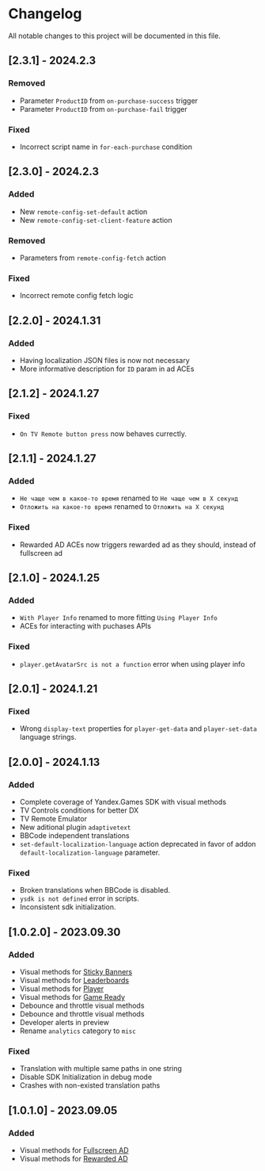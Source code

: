 # Changelog

All notable changes to this project will be documented in this file.

## [2.3.1] - 2024.2.3

### Removed

- Parameter `ProductID` from `on-purchase-success` trigger
- Parameter `ProductID` from `on-purchase-fail` trigger

### Fixed

- Incorrect script name in `for-each-purchase` condition 

## [2.3.0] - 2024.2.3

### Added

- New `remote-config-set-default` action
- New `remote-config-set-client-feature` action

### Removed

- Parameters from `remote-config-fetch` action

### Fixed

- Incorrect remote config fetch logic

## [2.2.0] - 2024.1.31

### Added

- Having localization JSON files is now not necessary
- More informative description for `ID` param in ad ACEs

## [2.1.2] - 2024.1.27

### Fixed

- `On TV Remote button press` now behaves currectly. 

## [2.1.1] - 2024.1.27

### Added

- `Не чаще чем в какое-то время` renamed to `Не чаще чем в X секунд`
- `Отложить на какое-то время` renamed to `Отложить на X секунд`

### Fixed

- Rewarded AD ACEs now triggers rewarded ad as they should, instead of fullscreen ad 

## [2.1.0] - 2024.1.25

### Added

- `With Player Info` renamed to more fitting `Using Player Info`
- ACEs for interacting with puchases APIs

### Fixed

- `player.getAvatarSrc is not a function` error when using player info

## [2.0.1] - 2024.1.21

### Fixed

- Wrong `display-text` properties for `player-get-data` and `player-set-data` language strings.

## [2.0.0] - 2024.1.13

### Added

- Complete coverage of Yandex.Games SDK with visual methods
- TV Controls conditions for better DX
- TV Remote Emulator
- New aditional plugin `adaptivetext`
- BBCode independent translations
- `set-default-localization-language` action deprecated in favor of addon `default-localization-language`
  parameter.

### Fixed

- Broken translations when BBCode is disabled.
- `ysdk is not defined` error in scripts.
- Inconsistent sdk initialization.

## [1.0.2.0] - 2023.09.30

### Added

- Visual methods for [Sticky Banners](https://yandex.ru/dev/games/doc/ru/sdk/sdk-adv#sticky-banner)
- Visual methods for [Leaderboards](https://yandex.ru/dev/games/doc/ru/sdk/sdk-leaderboard)
- Visual methods for [Player](https://yandex.ru/dev/games/doc/ru/sdk/sdk-player)
- Visual methods for [Game Ready](https://yandex.ru/dev/games/doc/ru/sdk/sdk-gameready)
- Debounce and throttle visual methods
- Debounce and throttle visual methods
- Developer alerts in preview
- Rename `analytics` category to `misc`

### Fixed

- Translation with multiple same paths in one string
- Disable SDK Initialization in debug mode
- Crashes with non-existed translation paths

## [1.0.1.0] - 2023.09.05

### Added

- Visual methods for [Fullscreen AD](https://yandex.ru/dev/games/doc/ru/sdk/sdk-adv#full-screen-block)
- Visual methods for [Rewarded AD](https://yandex.ru/dev/games/doc/ru/sdk/sdk-adv#rewarded-video)
